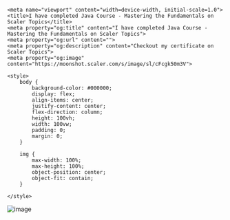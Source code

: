 <!DOCTYPE html>
<!-- saved from url=(0233)https://moonshot.scaler.com/s/sl/cFcgk50m3V?_gl=1*1ycks77*_gcl_au*MTIzODk5ODY3OC4xNzMxNzAyMTg4*FPAU*MTIzODk5ODY3OC4xNzMxNzAyMTg4*_ga*MjA4ODAzMTI4Ny4xNzA4MzE4MzMz*_ga_53S71ZZG1X*MTczMjQ2OTAwOC40NzEuMS4xNzMyNDY5MDY4LjAuMC4xODI1NzY3ODgy -->
<html lang="en"><head><meta http-equiv="Content-Type" content="text/html; charset=UTF-8">
    
    <meta name="viewport" content="width=device-width, initial-scale=1.0">
    <title>I have completed Java Course - Mastering the Fundamentals on Scaler Topics</title>
    <meta property="og:title" content="I have completed Java Course - Mastering the Fundamentals on Scaler Topics">
    <meta property="og:url" content="">
    <meta property="og:description" content="Checkout my certificate on Scaler Topics">
    <meta property="og:image" content="https://moonshot.scaler.com/s/image/sl/cFcgk50m3V">

    <style>
        body {
            background-color: #000000;
            display: flex;
            align-items: center;
            justify-content: center;
            flex-direction: column;
            height: 100vh;
            width: 100vw;
            padding: 0;
            margin: 0;
        }

        img {
            max-width: 100%;
            max-height: 100%;
            object-position: center;
            object-fit: contain;
        }

    </style>
</head>
<body>
    <img src="./Mastering the Fundamentals on Scaler Topics_files/cFcgk50m3V" alt="image">


</body></html>
